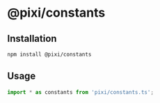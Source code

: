 # @pixi/constants

## Installation

```bash
npm install @pixi/constants
```

## Usage

```js
import * as constants from 'pixi/constants.ts';
```
